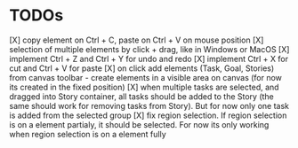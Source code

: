 # TODOs

[X] copy element on Ctrl + C, paste on Ctrl + V on mouse position
[X] selection of multiple elements by click + drag, like in Windows or MacOS
[X] implement Ctrl + Z and Ctrl + Y for undo and redo
[X] implement Ctrl + X for cut and Ctrl + V for paste
[X] on click add elements (Task, Goal, Stories) from canvas toolbar - create elements in a visible area on canvas (for now its created in the fixed position)
[X] when multiple tasks are selected, and dragged into Story container, all tasks should be added to the Story (the same should work for removing tasks from Story). But for now only one task is added from the selected group
[X] fix region selection. If region selection is on a element partialy, it should be selected. For now its only working when region selection is on a element fully